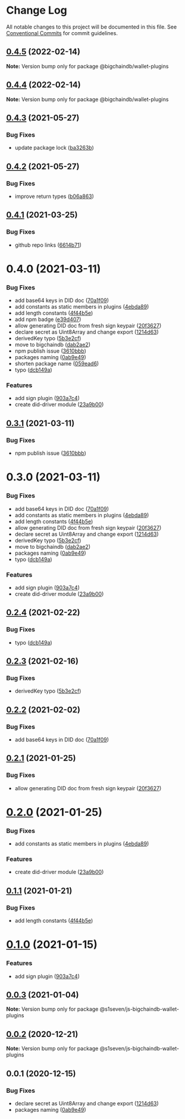 # Change Log

All notable changes to this project will be documented in this file.
See [Conventional Commits](https://conventionalcommits.org) for commit guidelines.

## [0.4.5](https://github.com/bigchaindb/js-bigchaindb-wallet/compare/@bigchaindb/wallet-plugins@0.4.4...@bigchaindb/wallet-plugins@0.4.5) (2022-02-14)

**Note:** Version bump only for package @bigchaindb/wallet-plugins





## [0.4.4](https://github.com/bigchaindb/js-bigchaindb-wallet/compare/@bigchaindb/wallet-plugins@0.4.3...@bigchaindb/wallet-plugins@0.4.4) (2022-02-14)

**Note:** Version bump only for package @bigchaindb/wallet-plugins





## [0.4.3](https://github.com/bigchaindb/js-bigchaindb-wallet/compare/@bigchaindb/wallet-plugins@0.4.2...@bigchaindb/wallet-plugins@0.4.3) (2021-05-27)


### Bug Fixes

* update package lock ([ba3263b](https://github.com/bigchaindb/js-bigchaindb-wallet/commit/ba3263b2545a901051c5d1017d3f1c0c7a1d0b29))





## [0.4.2](https://github.com/bigchaindb/js-bigchaindb-wallet/compare/@bigchaindb/wallet-plugins@0.4.1...@bigchaindb/wallet-plugins@0.4.2) (2021-05-27)


### Bug Fixes

* improve return types ([b06a863](https://github.com/bigchaindb/js-bigchaindb-wallet/commit/b06a8637c309bc64b7546108b2cf21f555e61439))





## [0.4.1](https://github.com/bigchaindb/js-bigchaindb-wallet/compare/@bigchaindb/wallet-plugins@0.4.0...@bigchaindb/wallet-plugins@0.4.1) (2021-03-25)


### Bug Fixes

* github repo links ([6614b71](https://github.com/bigchaindb/js-bigchaindb-wallet/commit/6614b713d0db3981e8fcad4a0590f9aea4c776cd))





# 0.4.0 (2021-03-11)


### Bug Fixes

* add base64 keys in DID doc ([70a1f09](https://github.com/bigchaindb/js-bigchaindb-wallet/commit/70a1f09475b8d5c3afe4a6bef584b871e569267f))
* add constants as static members in plugins ([4ebda89](https://github.com/bigchaindb/js-bigchaindb-wallet/commit/4ebda896adff1bcd65e6e00aacfc0eb75335c4ae))
* add length constants ([4f44b5e](https://github.com/bigchaindb/js-bigchaindb-wallet/commit/4f44b5e119d2bfe0052a0d30313970c680ed7723))
* add npm badge ([e39d407](https://github.com/bigchaindb/js-bigchaindb-wallet/commit/e39d40771f6871c1f7a05bd149e9bd12b57d8bfa))
* allow generating DID doc from fresh sign keypair ([20f3627](https://github.com/bigchaindb/js-bigchaindb-wallet/commit/20f3627e3a7c4eec2f38e08f2c88b49982d744fe))
* declare secret as Uint8Array and change export ([1214d63](https://github.com/bigchaindb/js-bigchaindb-wallet/commit/1214d6358902b51255dee6a2c4c5ba68c5cda6f6))
* derivedKey typo ([5b3e2cf](https://github.com/bigchaindb/js-bigchaindb-wallet/commit/5b3e2cf5fe2368710cc0f7fb5c302144736313bc))
* move to bigchaindb ([dab2ae2](https://github.com/bigchaindb/js-bigchaindb-wallet/commit/dab2ae2f8512e9374d281b2476a1f1cbf8c2218b))
* npm publish issue ([3610bbb](https://github.com/bigchaindb/js-bigchaindb-wallet/commit/3610bbb2782aedda13ac97223bf9e63ae0cad46b))
* packages naming ([0ab9e49](https://github.com/bigchaindb/js-bigchaindb-wallet/commit/0ab9e49b31efb4cf67d81620a30095acdb21640e))
* shorten package name ([059ead6](https://github.com/bigchaindb/js-bigchaindb-wallet/commit/059ead6193d474384b569d205563a98b443e6f82))
* typo ([dcb149a](https://github.com/bigchaindb/js-bigchaindb-wallet/commit/dcb149a6607eff53f0b837429fb213a6ae0ad245))


### Features

* add sign plugin ([903a7c4](https://github.com/bigchaindb/js-bigchaindb-wallet/commit/903a7c405d1505dbaf99e797f322e03927e9f56e))
* create did-driver module ([23a9b00](https://github.com/bigchaindb/js-bigchaindb-wallet/commit/23a9b00fe1305fe97565ddf81e3338fab5d243d8))





## [0.3.1](https://github.com/bigchaindb/js-bigchaindb-wallet/compare/@bigchaindb/js-bigchaindb-wallet-plugins@0.3.0...@bigchaindb/js-bigchaindb-wallet-plugins@0.3.1) (2021-03-11)


### Bug Fixes

* npm publish issue ([3610bbb](https://github.com/bigchaindb/js-bigchaindb-wallet/commit/3610bbb2782aedda13ac97223bf9e63ae0cad46b))





# 0.3.0 (2021-03-11)


### Bug Fixes

* add base64 keys in DID doc ([70a1f09](https://github.com/bigchaindb/js-bigchaindb-wallet/commit/70a1f09475b8d5c3afe4a6bef584b871e569267f))
* add constants as static members in plugins ([4ebda89](https://github.com/bigchaindb/js-bigchaindb-wallet/commit/4ebda896adff1bcd65e6e00aacfc0eb75335c4ae))
* add length constants ([4f44b5e](https://github.com/bigchaindb/js-bigchaindb-wallet/commit/4f44b5e119d2bfe0052a0d30313970c680ed7723))
* allow generating DID doc from fresh sign keypair ([20f3627](https://github.com/bigchaindb/js-bigchaindb-wallet/commit/20f3627e3a7c4eec2f38e08f2c88b49982d744fe))
* declare secret as Uint8Array and change export ([1214d63](https://github.com/bigchaindb/js-bigchaindb-wallet/commit/1214d6358902b51255dee6a2c4c5ba68c5cda6f6))
* derivedKey typo ([5b3e2cf](https://github.com/bigchaindb/js-bigchaindb-wallet/commit/5b3e2cf5fe2368710cc0f7fb5c302144736313bc))
* move to bigchaindb ([dab2ae2](https://github.com/bigchaindb/js-bigchaindb-wallet/commit/dab2ae2f8512e9374d281b2476a1f1cbf8c2218b))
* packages naming ([0ab9e49](https://github.com/bigchaindb/js-bigchaindb-wallet/commit/0ab9e49b31efb4cf67d81620a30095acdb21640e))
* typo ([dcb149a](https://github.com/bigchaindb/js-bigchaindb-wallet/commit/dcb149a6607eff53f0b837429fb213a6ae0ad245))


### Features

* add sign plugin ([903a7c4](https://github.com/bigchaindb/js-bigchaindb-wallet/commit/903a7c405d1505dbaf99e797f322e03927e9f56e))
* create did-driver module ([23a9b00](https://github.com/bigchaindb/js-bigchaindb-wallet/commit/23a9b00fe1305fe97565ddf81e3338fab5d243d8))





## [0.2.4](https://github.com/s1seven/js-bigchaindb-wallet/compare/@s1seven/js-bigchaindb-wallet-plugins@0.2.3...@s1seven/js-bigchaindb-wallet-plugins@0.2.4) (2021-02-22)


### Bug Fixes

* typo ([dcb149a](https://github.com/s1seven/js-bigchaindb-wallet/commit/dcb149a6607eff53f0b837429fb213a6ae0ad245))





## [0.2.3](https://github.com/s1seven/js-bigchaindb-wallet/compare/@s1seven/js-bigchaindb-wallet-plugins@0.2.2...@s1seven/js-bigchaindb-wallet-plugins@0.2.3) (2021-02-16)


### Bug Fixes

* derivedKey typo ([5b3e2cf](https://github.com/s1seven/js-bigchaindb-wallet/commit/5b3e2cf5fe2368710cc0f7fb5c302144736313bc))





## [0.2.2](https://github.com/s1seven/js-bigchaindb-wallet/compare/@s1seven/js-bigchaindb-wallet-plugins@0.2.1...@s1seven/js-bigchaindb-wallet-plugins@0.2.2) (2021-02-02)


### Bug Fixes

* add base64 keys in DID doc ([70a1f09](https://github.com/s1seven/js-bigchaindb-wallet/commit/70a1f09475b8d5c3afe4a6bef584b871e569267f))





## [0.2.1](https://github.com/s1seven/js-bigchaindb-wallet/compare/@s1seven/js-bigchaindb-wallet-plugins@0.2.0...@s1seven/js-bigchaindb-wallet-plugins@0.2.1) (2021-01-25)


### Bug Fixes

* allow generating DID doc from fresh sign keypair ([20f3627](https://github.com/s1seven/js-bigchaindb-wallet/commit/20f3627e3a7c4eec2f38e08f2c88b49982d744fe))





# [0.2.0](https://github.com/s1seven/js-bigchaindb-wallet/compare/@s1seven/js-bigchaindb-wallet-plugins@0.1.1...@s1seven/js-bigchaindb-wallet-plugins@0.2.0) (2021-01-25)


### Bug Fixes

* add constants as static members in plugins ([4ebda89](https://github.com/s1seven/js-bigchaindb-wallet/commit/4ebda896adff1bcd65e6e00aacfc0eb75335c4ae))


### Features

* create did-driver module ([23a9b00](https://github.com/s1seven/js-bigchaindb-wallet/commit/23a9b00fe1305fe97565ddf81e3338fab5d243d8))





## [0.1.1](https://github.com/s1seven/js-bigchaindb-wallet/compare/@s1seven/js-bigchaindb-wallet-plugins@0.1.0...@s1seven/js-bigchaindb-wallet-plugins@0.1.1) (2021-01-21)


### Bug Fixes

* add length constants ([4f44b5e](https://github.com/s1seven/js-bigchaindb-wallet/commit/4f44b5e119d2bfe0052a0d30313970c680ed7723))





# [0.1.0](https://github.com/s1seven/js-bigchaindb-wallet/compare/@s1seven/js-bigchaindb-wallet-plugins@0.0.3...@s1seven/js-bigchaindb-wallet-plugins@0.1.0) (2021-01-15)


### Features

* add sign plugin ([903a7c4](https://github.com/s1seven/js-bigchaindb-wallet/commit/903a7c405d1505dbaf99e797f322e03927e9f56e))





## [0.0.3](https://github.com/s1seven/js-bigchaindb-wallet/compare/@s1seven/js-bigchaindb-wallet-plugins@0.0.2...@s1seven/js-bigchaindb-wallet-plugins@0.0.3) (2021-01-04)

**Note:** Version bump only for package @s1seven/js-bigchaindb-wallet-plugins





## [0.0.2](https://github.com/s1seven/js-bigchaindb-wallet/compare/@s1seven/js-bigchaindb-wallet-plugins@0.0.1...@s1seven/js-bigchaindb-wallet-plugins@0.0.2) (2020-12-21)

**Note:** Version bump only for package @s1seven/js-bigchaindb-wallet-plugins





## 0.0.1 (2020-12-15)


### Bug Fixes

* declare secret as Uint8Array and change export ([1214d63](https://github.com/s1seven/js-bigchaindb-wallet/commit/1214d6358902b51255dee6a2c4c5ba68c5cda6f6))
* packages naming ([0ab9e49](https://github.com/s1seven/js-bigchaindb-wallet/commit/0ab9e49b31efb4cf67d81620a30095acdb21640e))

